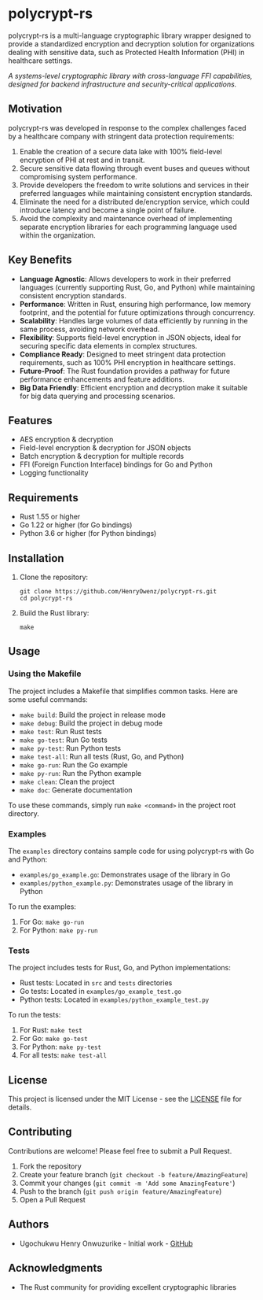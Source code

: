 # polycrypt-rs

polycrypt-rs is a multi-language cryptographic library wrapper designed to provide a standardized encryption and decryption solution for organizations dealing with sensitive data, such as Protected Health Information (PHI) in healthcare settings.

*A systems-level cryptographic library with cross-language FFI capabilities, designed for backend infrastructure and security-critical applications.*

## Motivation

polycrypt-rs was developed in response to the complex challenges faced by a healthcare company with stringent data protection requirements:

1. Enable the creation of a secure data lake with 100% field-level encryption of PHI at rest and in transit.
2. Secure sensitive data flowing through event buses and queues without compromising system performance.
3. Provide developers the freedom to write solutions and services in their preferred languages while maintaining consistent encryption standards.
4. Eliminate the need for a distributed de/encryption service, which could introduce latency and become a single point of failure.
5. Avoid the complexity and maintenance overhead of implementing separate encryption libraries for each programming language used within the organization.

## Key Benefits

- **Language Agnostic**: Allows developers to work in their preferred languages (currently supporting Rust, Go, and Python) while maintaining consistent encryption standards.
- **Performance**: Written in Rust, ensuring high performance, low memory footprint, and the potential for future optimizations through concurrency.
- **Scalability**: Handles large volumes of data efficiently by running in the same process, avoiding network overhead.
- **Flexibility**: Supports field-level encryption in JSON objects, ideal for securing specific data elements in complex structures.
- **Compliance Ready**: Designed to meet stringent data protection requirements, such as 100% PHI encryption in healthcare settings.
- **Future-Proof**: The Rust foundation provides a pathway for future performance enhancements and feature additions.
- **Big Data Friendly**: Efficient encryption and decryption make it suitable for big data querying and processing scenarios.

## Features

- AES encryption & decryption
- Field-level encryption & decryption for JSON objects
- Batch encryption & decryption for multiple records
- FFI (Foreign Function Interface) bindings for Go and Python
- Logging functionality

## Requirements

- Rust 1.55 or higher
- Go 1.22 or higher (for Go bindings)
- Python 3.6 or higher (for Python bindings)

## Installation

1. Clone the repository:
   ```
   git clone https://github.com/HenryOwenz/polycrypt-rs.git
   cd polycrypt-rs
   ```

2. Build the Rust library:
   ```
   make
   ```

## Usage

### Using the Makefile

The project includes a Makefile that simplifies common tasks. Here are some useful commands:

- `make build`: Build the project in release mode
- `make debug`: Build the project in debug mode
- `make test`: Run Rust tests
- `make go-test`: Run Go tests
- `make py-test`: Run Python tests
- `make test-all`: Run all tests (Rust, Go, and Python)
- `make go-run`: Run the Go example
- `make py-run`: Run the Python example
- `make clean`: Clean the project
- `make doc`: Generate documentation

To use these commands, simply run `make <command>` in the project root directory.

### Examples

The `examples` directory contains sample code for using polycrypt-rs with Go and Python:

- `examples/go_example.go`: Demonstrates usage of the library in Go
- `examples/python_example.py`: Demonstrates usage of the library in Python

To run the examples:

1. For Go: `make go-run`
2. For Python: `make py-run`

### Tests

The project includes tests for Rust, Go, and Python implementations:

- Rust tests: Located in `src` and `tests` directories
- Go tests: Located in `examples/go_example_test.go`
- Python tests: Located in `examples/python_example_test.py`

To run the tests:

1. For Rust: `make test`
2. For Go: `make go-test`
3. For Python: `make py-test`
4. For all tests: `make test-all`

## License

This project is licensed under the MIT License - see the [LICENSE](LICENSE) file for details.

## Contributing

Contributions are welcome! Please feel free to submit a Pull Request.

1. Fork the repository
2. Create your feature branch (`git checkout -b feature/AmazingFeature`)
3. Commit your changes (`git commit -m 'Add some AmazingFeature'`)
4. Push to the branch (`git push origin feature/AmazingFeature`)
5. Open a Pull Request

## Authors

- Ugochukwu Henry Onwuzurike - Initial work - [GitHub](https://github.com/HenryOwenz)

## Acknowledgments

- The Rust community for providing excellent cryptographic libraries
